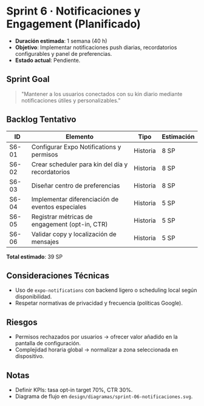 # Sprint 6 · Notificaciones y Engagement (Planificado)

- **Duración estimada**: 1 semana (40 h)
- **Objetivo**: Implementar notificaciones push diarias, recordatorios configurables y panel de preferencias.
- **Estado actual**: Pendiente.

## Sprint Goal
> "Mantener a los usuarios conectados con su kin diario mediante notificaciones útiles y personalizables."

## Backlog Tentativo
| ID | Elemento | Tipo | Estimación |
| --- | --- | --- | --- |
| S6-01 | Configurar Expo Notifications y permisos | Historia | 8 SP |
| S6-02 | Crear scheduler para kin del día y recordatorios | Historia | 8 SP |
| S6-03 | Diseñar centro de preferencias | Historia | 8 SP |
| S6-04 | Implementar diferenciación de eventos especiales | Historia | 5 SP |
| S6-05 | Registrar métricas de engagement (opt-in, CTR) | Historia | 5 SP |
| S6-06 | Validar copy y localización de mensajes | Historia | 5 SP |

**Total estimado**: 39 SP

## Consideraciones Técnicas
- Uso de `expo-notifications` con backend ligero o scheduling local según disponibilidad.
- Respetar normativas de privacidad y frecuencia (políticas Google).

## Riesgos
- Permisos rechazados por usuarios → ofrecer valor añadido en la pantalla de configuración.
- Complejidad horaria global → normalizar a zona seleccionada en dispositivo.

## Notas
- Definir KPIs: tasa opt-in target 70%, CTR 30%.
- Diagrama de flujo en `design/diagramas/sprint-06-notificaciones.svg`.
